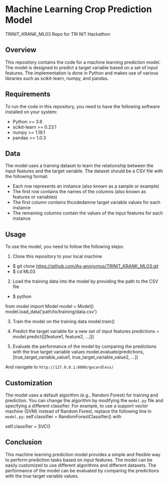#        Machine Learning Crop Prediction Model
TRINIT_KRANK_ML03
Repo for TRI NIT Hackathon


## Overview

This repository contains the code for a machine learning prediction model. The model is designed to predict a target variable based on a set of input features. The implementation is done in Python and makes use of various libraries such as scikit-learn, numpy, and pandas.

## Requirements

To run the code in this repository, you need to have the following software installed on your system:

- Python >= 3.6
- scikit-learn >= 0.23.1
- numpy >= 1.19.1
- pandas >= 1.0.3

## Data

The model uses a training dataset to learn the relationship between the input features and the target variable. The dataset should be a CSV file with the following format:

- Each row represents an instance (also known as a sample or example)
- The first row contains the names of the columns (also known as features or variables)
- The first column contains thcodedamne target variable values for each instance
- The remaining columns contain the values of the input features for each instance




## Usage

To use the model, you need to follow the following steps:

1. Clone this repository to your local machine 

- $ git clone https://github.com/As-anonymus/TRINIT_KRANK_ML03.git
- $ cd ML03

2. Load the training data into the model by providing the path to the CSV file

- $ python

from model import Model
model = Model()
model.load_data('path/to/training/data.csv')

3. Train the model on the training data
model.train()

4. Predict the target variable for a new set of input features
predictions = model.predict([[feature1, feature2, ...]])

5. Evaluate the performance of the model by comparing the predictions with the true target variable values
model.evaluate(predictions, [true_target_variable_value1, true_target_variable_value2, ...])

And navigate to `http://127.0.0.1:8000/gocardless/`

## Customization

The model uses a default algorithm (e.g., Random Forest) for training and prediction. You can change the algorithm by modifying the `model.py` file and specifying a different classifier. For example, to use a support vector machine (SVM) instead of Random Forest, replace the following line in `model.py`:
self.classifier = RandomForestClassifier() 
with

self.classifier = SVC()


## Conclusion

This machine learning prediction model provides a simple and flexible way to perform prediction tasks based on input features. The model can be easily customized to use different algorithms and different datasets. The performance of the model can be evaluated by comparing the predictions with the true target variable values.






